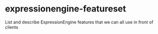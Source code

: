 expressionengine-featureset
===========================

List and describe ExpressionEngine features that we can all use in front of clients